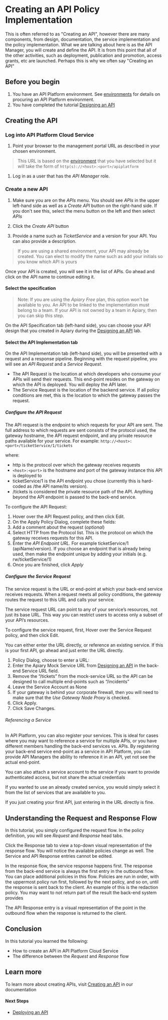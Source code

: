 # Creating an API Policy Implementation

This is often referred to as "Creating an API", however there are many components, from design, documentation, the service implementation and the policy implementation.  What we are talking about here is as the API Manager, you will create and define the API.  It is from this point that all of the other activities, such as deployment, publication and promotion, access grants, etc are launched.  Perhaps this is why we often say "Creating an API"   

## Before you begin

1. You have an API Platform environment.  See [environments](../../../../environments/README.md) for details on procuring an API Platform environment.
1. You have completed the tutorial [Designing an API](../../../design/design_api)

## Creating the API

### Log into API Platform Cloud Service

1. Point your browser to the management portal URL as described in your chosen environment. 

> This URL is based on the [environment](../../../../environments/README.md) that you have selected but it will take the form of `http(s)://<host>:<port>/apiplatform`

1.  Log in as a user that has the *API Manager* role.  

### Create a new API

1. Make sure you are on the *APIs* menu.  You should see *APIs* in the upper left-hand side as well as a *Create API* button on the right-hand side.  If you don't see this, select the menu button on the left and then select *APIs*
 
1. Click the *Create API* button
 
1. Provide a name such as _TicketService_ and a version for your API.  You can also provide a description.
 
> If you are using a shared environment, your API may already be created.  You can elect to modify the name such as add your initials so you know which API is yours

Once your API is created, you will see it in the list of APIs.  Go ahead and click on the API name to continue editing it.

#### Select the specification

> Note: If you are using the *Apiary Free* plan, this option won't be available to you.  An API to be linked to the implementation must belong to a team.  If your API is not owned by a team in Apiary, then you can skip this step.

On the API Specification tab (left-hand side), you can choose your API design that you created in Apiary during the [Designing an API](../../../design/design_api) lab.  

 
#### Select the **API Implementation** tab

On the API Implementation tab (left-hand side), you will be presented with a request and a response pipeline.  Beginning with the request pipeline, you will see an *API Request* and a *Service Request*.  

 - The API Request is the location at which developers who consume your APIs will send their requests. This end-point resides on the gateway on which the API is deployed. You will deploy the API later.
 - The Service Request is the location of the backend service. If all policy conditions are met, this is the location to which the gateway passes the request.

##### Configure the API Request

The API request is the endpoint to which requests for your API are sent.  The full address to which requests are sent consists of the protocol used, the gateway hostname, the API request endpoint, and any private resource paths available for your service. For example: `http://<host>:<port>/ticketService/1/tickets`
	
where:
  - http is the protocol over which the gateway receives requests
  - `<host>:<port>` is the hostname and port of the gateway instance this API is deployed to
  - ticketService/1 is the API endpoint you chose (currently this is hard-coded as /the API name/its version).  
  - /tickets is considered the private resource path of the API. Anything beyond the API endpoint is passed to the back-end service.

To configure the API Request:
1. Hover over the API Request policy, and then click Edit.
1. On the Apply Policy Dialog, complete these fields:
  1. Add a comment about the request (_optional_)
  1. Select HTTP from the Protocol list. This is the protocol on which the gateway receives requests for this API.
  1. Enter the _API Endpoint URL_.  For example ticketService/1 (apiName/version).  If you choose an endpoint that is already being used, then make the endpoint unique by adding your initials (e.g. rw/ticketService/1)
  1. Once you are finished, click *Apply*

##### Configure the Service Request
The service request is the URL or end-point at which your back-end service receives requests. When a request meets all policy conditions, the gateway routes the request to this URL and calls your service.

The service request URL can point to any of your service’s resources, not just its base URL. This way you can restrict users to access only a subset of your API’s resources.

To configure the service request, first, Hover over the Service Request policy, and then click Edit.

You can either enter the URL directly, or reference an existing service.  If this is your first API, go ahead and just enter the URL directly.
1. Policy Dialog, choose to enter a URL:
  1. Enter the Apiary Mock Service URL from [Designing an API](../../../design/design_api) in the back-end Service URL field.
  1. Remove the “/tickets” from the mock-service URL so the API can be designed to call multiple end-points such as “/incidents”
1. Leave the Service Account as None
1. If your gateway is behind your corporate firewall, then you will need to make sure that the *Use Gateway Node Proxy* is checked.
1. Click Apply.
1. Click Save Changes.

###### Referencing a Service
In API Platform, you can also register your services.  This is ideal for cases where you may want to reference a service for multiple APIs, or you have different members handling the back-end services vs. APIs.  By registering your back-end service end-point as a service in API Platform, you can provide API Managers the ability to reference it in an API, yet not see the actual end-point.

You can also attach a service account to the service if you want to provide authenticated access, but not share the actual credentials

If you wanted to use an already created service, you would simply select it from the list of services that are available to you.

If you just creating your first API, just entering in the URL directly is fine.

## Understanding the Request and Response Flow

In this tutorial, you simply configured the request flow.  In the policy definition, you will see *Request* and *Response* head tabs.

Click the Response tab to view a top-down visual representation of the response flow. You will notice the available policies change as well.  The Service and API Response entries cannot be edited.

In the response flow, the service response happens first. The response from the back-end service is always the first entry in the outbound flow. You can place additional policies in this flow. Policies are run in order, with the uppermost policy run first, followed by the next policy, and so on, until the response is sent back to the client.  An example of this is the redaction policy.  You may want to not return part of the result the back-end system provides

The API Response entry is a visual representation of the point in the outbound flow when the response is returned to the client.

## Conclusion

In this tutorial you learned the following:

- How to create an API in API Platform Cloud Service
- The difference between the *Request* and *Response* flow

## Learn more

To learn more about creating APIs, visit [Creating an API](http://www.oracle.com/pls/topic/lookup?ctx=en/cloud/paas/api-platform-cloud&id=GUID-B9691D64-FCD2-4A8C-9DA3-8E29CB48E1E2) in our documentation

#### Next Steps

- [Deploying an API](../deploy_api)